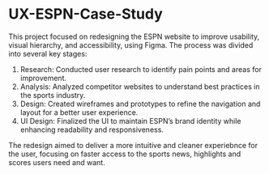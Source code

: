 # UX-ESPN-Case-Study

This project focused on redesigning the ESPN website to improve usability, visual hierarchy, and accessibility, using Figma. The process was divided into several key stages:

1. Research: Conducted user research to identify pain points and areas for improvement.
2. Analysis: Analyzed competitor websites to understand best practices in the sports industry.
3. Design: Created wireframes and prototypes to refine the navigation and layout for a better user experience.
4. UI Design: Finalized the UI to maintain ESPN’s brand identity while enhancing readability and responsiveness.

The redesign aimed to deliver a more intuitive and cleaner experiebnce for the user, focusing on faster access to the sports news, highlights and scores users need and want.

